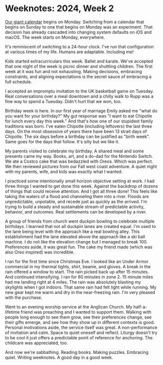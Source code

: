 <!--data 2024-01-14 #weeknotes #running -->

# Weeknotes: 2024, Week 2

[Our giant calendar](https://www.neuyear.net/collections/monday-first/products/monday-monochrome?variant=44732010168622) begins on Monday. Switching from a calendar that begins on Sunday to one that begins on Monday was an experiment. That decision has already cascaded into changing system defaults on iOS and macOS. The week starts on Monday, everywhere.

It's reminiscent of switching to a 24-hour clock. I've run that configuration at various times of my life. Humans are adaptable. Including me!

Kids started extracurriculars this week. Ballet and karate. We've accepted that one night of the week is picnic dinner and shuttling children. The first week at it was fun and not exhausting. Making decisions, embracing constraints, and aligning expectations is the secret sauce of embracing a full schedule. 

I accepted an impromptu invitation to the UK basketball game on Tuesday. Real conversations over a meal downtown and a chilly walk to Rupp was a fine way to spend a Tuesday. Didn't hurt that we won, too. 

Birthday week is here. In our first year of marriage Emily asked me "what do you want for your birthday?" My gut response was "I want to eat Chipotle for lunch every day this week." And that's how one of our stupidest family traditions was born. I've eaten Chipotle (including leftovers) the last three days. On the most obsessive of years there have been 13 strait days of Chipotle. The six days before a birthday can be justified as "birth week". Same goes for the days that follow. It's silly but we like it. 

My parents visited to celebrate my birthday. A shared meal and some presents came my way. Books, art, and a do-dad for the Nintendo Switch. We ate a Costco cake that was bedazzled with Oreos. Which was perfect. We then reviewed pictures from our Fall west coast adventure. A quiet night with my parents, wife, and kids was exactly what I wanted. 

I practiced some intentionally small horizon objective setting at work. I had three things I wanted to get done this week. Against the backdrop of dozens of things that could receive attention. And I got all three done! This feels like taking the waters of a flood and channeling them into a river. Floods are unpredictable, unpotable, and recede just as quickly as the arrived. I'm trying to build a steady and sustainable stream of predictable activity, behavior, and outcomes. Real settlements can be developed by a river.

A group of friends from church went duckpin bowling to celebrate multiple birthdays. I learned that not all duckpin lanes are created equal. I'm used to the lane being level with the approach like a real bowling alley. This establishment had the lane elevated above the approach like a ski ball machine. I do not like the elevation change but I managed to break 100. Preferences aside, it was great fun. The cake my friend made (which was also Oreo inspired) was incredible. 

I ran for the first time since Christmas Eve. I looked like an Under Armor commercial in my thermal tights, shirt, beanie, and gloves. A break in the rain offered a window to start. The rain picked back up after 15 minutes. And continued intensifying. I ran for 60 minutes in zone 2. 15 minute miles had me landing right at 4 miles. The rain was absolutely blasting my skylights when I got indoors. That same rain had felt light while running. My new gear kept me warm and dry in the near-freezing rain. I'm very pleased with the purchase. 

Went to an evening worship service at the Anglican Church. My half-a-lifetime friend was preaching and I wanted to support them. Walking with people long enough to see them grow, see their preferences change, see their gifts emerge, and see how they show up in different contexts is good. Personal motivations aside, the service itself was great. A non-performance of invitation and calm. Space to quiet oneself and reflect. Liturgy doesn't try to be cool it just offers a predictable point of reference for anchoring. The childcare was appreciated, too. 

And now we're sabbathing. Reading books. Making puzzles. Embracing quiet. Writing weeknotes. A good day in a good week. 